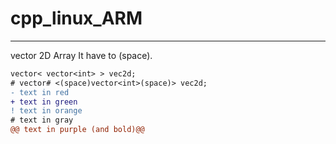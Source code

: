 # cpp_linux_ARM  

---
vector 2D Array  It have to (space).

  
```diff  
vector< vector<int> > vec2d;  
# vector# <(space)vector<int>(space)> vec2d;  
- text in red  
+ text in green  
! text in orange  
# text in gray  
@@ text in purple (and bold)@@  
```
